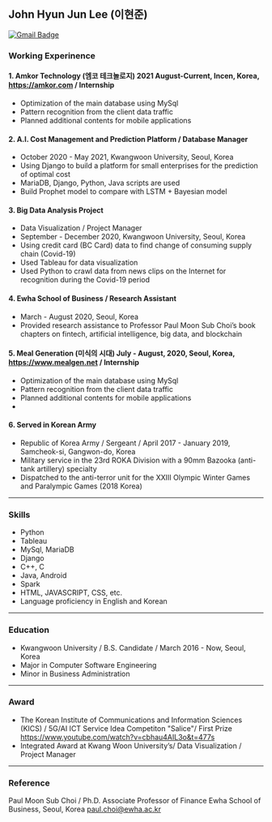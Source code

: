## John Hyun Jun Lee (이현준)
<a href="mailto:hyunjun960214@gmail.com"><img src="https://camo.githubusercontent.com/1570eac2abb0ee5c3b11c4bede427e452a090b6049cc539e303805a24141a153/68747470733a2f2f696d672e736869656c64732e696f2f62616467652f476d61696c2d6431343833363f7374796c653d666c61742d737175617265266c6f676f3d476d61696c266c6f676f436f6c6f723d7768697465266c696e6b3d6d61696c746f3a6a636972636c65363740676d61696c2e636f6d" alt="Gmail Badge" data-canonical-src="https://img.shields.io/badge/Gmail-d14836?style=flat-square&amp;logo=Gmail&amp;logoColor=white&amp;link=mailto:jcircle67@gmail.com" style="max-width:100%;"></a>

### Working Experinence

#### 1. Amkor Technology (엠코 테크놀로지)  2021 August-Current,  Incen, Korea, https://amkor.com / Internship
* Optimization of the main database using MySql
* Pattern recognition from the client data traffic
* Planned additional contents for mobile applications

#### 2. A.I. Cost Management and Prediction Platform / Database Manager
* October 2020 - May 2021, Kwangwoon University, Seoul, Korea
* Using Django to build a platform for small enterprises for the prediction of optimal cost 
* MariaDB, Django, Python, Java scripts are used
* Build Prophet model to compare with LSTM + Bayesian model
#### 3. Big Data Analysis Project
* Data Visualization / Project Manager
* September - December 2020, Kwangwoon University, Seoul, Korea
* Using credit card (BC Card) data to find change of consuming supply chain (Covid-19)
* Used Tableau for data visualization
* Used Python to crawl data from news clips on the Internet for recognition during the Covid-19 period 
#### 4. Ewha School of Business / Research Assistant
* March - August 2020, Seoul, Korea
* Provided research assistance to Professor Paul Moon Sub Choi’s book chapters on fintech, artificial intelligence, big data, and blockchain 

#### 5. Meal Generation (미식의 시대) July - August, 2020,  Seoul, Korea, https://www.mealgen.net / Internship
* Optimization of the main database using MySql
* Pattern recognition from the client data traffic
* Planned additional contents for mobile applications
* 
#### 6. Served in Korean Army
* Republic of Korea Army / Sergeant / April 2017 - January 2019, Samcheok-si, Gangwon-do, Korea
* Military service in the 23rd ROKA Division with a 90mm Bazooka (anti-tank artillery) specialty
* Dispatched to the anti-terror unit for the XXIII Olympic Winter Games and Paralympic Games (2018 Korea)
---------------------------------------
### Skills	 
* Python
* Tableau
* MySql, MariaDB 
* Django 
* C++, C 
* Java, Android 
* Spark
* HTML, JAVASCRIPT, CSS, etc.
* Language proficiency in English and Korean
--------------------------------------- 
### Education	 
* Kwangwoon University / B.S. Candidate / March 2016 - Now,  Seoul, Korea 
* Major in Computer Software Engineering
* Minor in Business Administration
---------------------------------------
### Award
* The Korean Institute of Communications and Information Sciences (KICS) / 5G/AI ICT Service Idea Competiton "Salice"/ First Prize https://www.youtube.com/watch?v=cbhau4AIL3o&t=477s
* Integrated Award at Kwang Woon University’s/ Data Visualization / Project Manager
---------------------------------------	
### Reference	 
Paul Moon Sub Choi / Ph.D.
Associate Professor of Finance
Ewha School of Business, Seoul, Korea
paul.choi@ewha.ac.kr
				 

					

					

